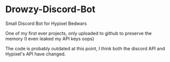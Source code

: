 # Drowzy-Discord-Bot
Small Discord Bot for Hypixel Bedwars 

One of my first ever projects, only uploaded to github to preserve the memory
(I even leaked my API keys oops)

The code is probably outdated at this point, I think both the discord API and Hypixel's API have changed.

